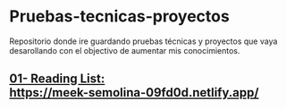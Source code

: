 # Pruebas-tecnicas-proyectos
Repositorio donde ire guardando pruebas técnicas  y proyectos que vaya desarollando con el objectivo de aumentar mis conocimientos.

## [01- Reading List:](https://github.com/rogeranyor/Pruebas-tecnicas-proyectos/tree/main/01-reading-list) <br>https://meek-semolina-09fd0d.netlify.app/


